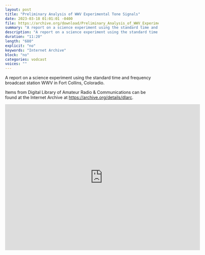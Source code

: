 ```yaml
---
layout: post
title: "Preliminary Analysis of WWV Experimental Tone Signals"
date: 2023-03-18 01:01:01 -0400
file: https://archive.org/download/Preliminary_Analysis_of_WWV_Experimental_Tone_Signals/Preliminary_Analysis_of_WWV_Experimental_Tone_Signals.ia.mp4
summary: "A report on a science experiment using the standard time and frequency broadcast station WWV in Fort Collins, Coloradio."
description: "A report on a science experiment using the standard time and frequency broadcast station WWV in Fort Collins, Coloradio."
duration: "11:20"
length: "680"
explicit: "no" 
keywords: "Internet Archive"
block: "no" 
categories: vodcast
voices: ""
---
```

A report on a science experiment using the standard time and frequency broadcast station WWV in Fort Collins, Coloradio.

Items from Digital Library of Amateur Radio & Communications can be found at the Internet Archive at <https://archive.org/details/dlarc>.

<iframe src="https://archive.org/embed/Preliminary_Analysis_of_WWV_Experimental_Tone_Signals" width="640" height="480" frameborder="0" webkitallowfullscreen="true" mozallowfullscreen="true" allowfullscreen></iframe>
